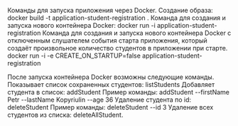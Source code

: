 Команды для запуска приложения через Docker.
Создание образа:
docker build -t application-student-registration .
Команда для создания и запуска нового контейнера Docker:
docker run -i application-student-registration
Команда для создания и запуска нового контейнера Docker c отключенным слушателем события старта приложения, 
который создаёт произвольное количество студентов в приложении при старте.
docker run -i -e CREATE_ON_STARTUP=false application-student-registration

После запуска контейнера Docker возможны следующие команды.
Показывает список сохраненных студентов: listStudents
Добавляет студента в список: addStudent 
Пример команды: addStudent --firstName Petr --lastName Kopyriulin --age 36
Удаление студента по id: deleteStudent 
Пример команды: deleteStudent --id 3
Удаление всех студентов из списка: deleteAllStudent.
